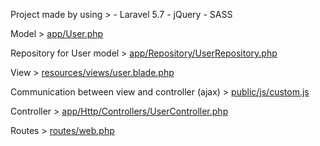 Project made by using >
    - Laravel 5.7
    - jQuery
    - SASS
   
Model >
[app/User.php](app/User.php)

Repository for User model >
[app/Repository/UserRepository.php](app/Repository/UserRepository.php)

View >
[resources/views/user.blade.php](resources/views/user.blade.php)

Communication between view and controller (ajax) >
[public/js/custom.js](public/js/custom.js)

Controller >
[app/Http/Controllers/UserController.php](app/Http/Controllers/UserController.php)

Routes >
[routes/web.php](routes/web.php)
